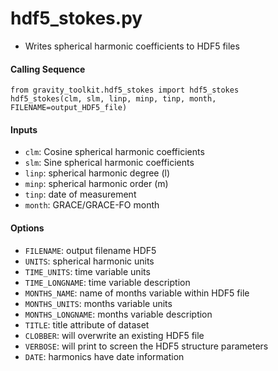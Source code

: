 hdf5_stokes.py
==============

 - Writes spherical harmonic coefficients to HDF5 files

#### Calling Sequence
```
from gravity_toolkit.hdf5_stokes import hdf5_stokes
hdf5_stokes(clm, slm, linp, minp, tinp, month, FILENAME=output_HDF5_file)
```

#### Inputs
 - `clm`: Cosine spherical harmonic coefficients
 - `slm`: Sine spherical harmonic coefficients
 - `linp`: spherical harmonic degree (l)
 - `minp`: spherical harmonic order (m)
 - `tinp`: date of measurement
 - `month`: GRACE/GRACE-FO month

#### Options
 - `FILENAME`: output filename HDF5
 - `UNITS`: spherical harmonic units
 - `TIME_UNITS`: time variable units
 - `TIME_LONGNAME`: time variable description
 - `MONTHS_NAME`: name of months variable within HDF5 file
 - `MONTHS_UNITS`: months variable units
 - `MONTHS_LONGNAME`: months variable description
 - `TITLE`: title attribute of dataset
 - `CLOBBER`: will overwrite an existing HDF5 file
 - `VERBOSE`: will print to screen the HDF5 structure parameters
 - `DATE`: harmonics have date information
